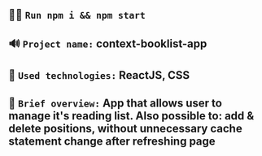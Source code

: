 ## 👨‍💻 `Run npm i && npm start`

## 🔊 `Project name:` context-booklist-app

## 🔧 `Used technologies:` ReactJS, CSS

## 👀 `Brief overview:` App that allows user to manage it's reading list. Also possible to: add & delete positions, without unnecessary cache statement change after refreshing page

